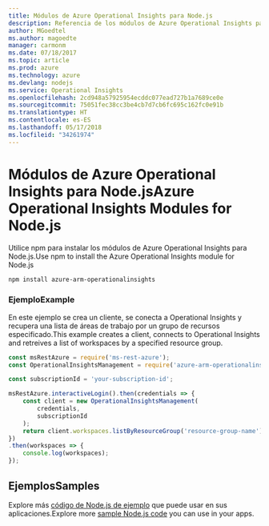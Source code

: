```yaml
---
title: Módulos de Azure Operational Insights para Node.js
description: Referencia de los módulos de Azure Operational Insights para Node.js
author: MGoedtel
ms.author: magoedte
manager: carmonm
ms.date: 07/18/2017
ms.topic: article
ms.prod: azure
ms.technology: azure
ms.devlang: nodejs
ms.service: Operational Insights
ms.openlocfilehash: 2cd948a57925954ecddc077ead727b1a7689ce0e
ms.sourcegitcommit: 75051fec38cc3be4cb7d7cb6fc695c162fc0e91b
ms.translationtype: HT
ms.contentlocale: es-ES
ms.lasthandoff: 05/17/2018
ms.locfileid: "34261974"
---
```

# <a name="azure-operational-insights-modules-for-nodejs"></a><span data-ttu-id="4c353-103">Módulos de Azure Operational Insights para Node.js</span><span class="sxs-lookup"><span data-stu-id="4c353-103">Azure Operational Insights Modules for Node.js</span></span>

<span data-ttu-id="4c353-104">Utilice npm para instalar los módulos de Azure Operational Insights para Node.js.</span><span class="sxs-lookup"><span data-stu-id="4c353-104">Use npm to install the Azure Operational Insights module for Node.js</span></span>

```bash
npm install azure-arm-operationalinsights
```

### <a name="example"></a><span data-ttu-id="4c353-105">Ejemplo</span><span class="sxs-lookup"><span data-stu-id="4c353-105">Example</span></span> 

<span data-ttu-id="4c353-106">En este ejemplo se crea un cliente, se conecta a Operational Insights y recupera una lista de áreas de trabajo por un grupo de recursos especificado.</span><span class="sxs-lookup"><span data-stu-id="4c353-106">This example creates a client, connects to Operational Insights and retreives a list of workspaces by a specified resource group.</span></span>

```javascript
const msRestAzure = require('ms-rest-azure');
const OperationalInsightsManagement = require('azure-arm-operationalinsights');

const subscriptionId = 'your-subscription-id';

msRestAzure.interactiveLogin().then(credentials => {
    const client = new OperationalInsightsManagement(
        credentials,
        subscriptionId
    );
    return client.workspaces.listByResourceGroup('resource-group-name');
})
.then(workspaces => {
    console.log(workspaces);
});
``` 

## <a name="samples"></a><span data-ttu-id="4c353-107">Ejemplos</span><span class="sxs-lookup"><span data-stu-id="4c353-107">Samples</span></span>

<span data-ttu-id="4c353-108">Explore más [código de Node.js de ejemplo](https://azure.microsoft.com/resources/samples/?platform=nodejs) que puede usar en sus aplicaciones.</span><span class="sxs-lookup"><span data-stu-id="4c353-108">Explore more [sample Node.js code](https://azure.microsoft.com/resources/samples/?platform=nodejs) you can use in your apps.</span></span>
